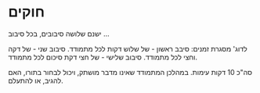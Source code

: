 # חוקים

ישנם שלושה סיבובים, בכל סיבוב …

לדוג' מסגרת זמנים:
סיבב ראשון - של שלוש דקות לכל מתמודד.
סיבוב שני - של דקה וחצי לכל מתמודד.
סיבוב שלישי - של חצי דקת סיכום לכל מתמודד.

סה"כ 10 דקות עימות. במהלכן המתמודד שאינו מדבר מושתק, ויכול לבחור בתורו, האם להגיב, או להתעלם.

